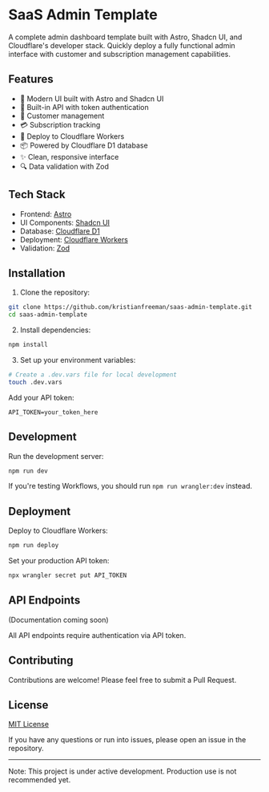 # SaaS Admin Template

A complete admin dashboard template built with Astro, Shadcn UI, and Cloudflare's developer stack. Quickly deploy a fully functional admin interface with customer and subscription management capabilities.

## Features

- 🎨 Modern UI built with Astro and Shadcn UI
- 🔐 Built-in API with token authentication
- 👥 Customer management
- 💳 Subscription tracking
- 🚀 Deploy to Cloudflare Workers
- 📦 Powered by Cloudflare D1 database
- ✨ Clean, responsive interface
- 🔍 Data validation with Zod

## Tech Stack

- Frontend: [Astro](https://astro.build)
- UI Components: [Shadcn UI](https://ui.shadcn.com)
- Database: [Cloudflare D1](https://developers.cloudflare.com/d1)
- Deployment: [Cloudflare Workers](https://workers.cloudflare.com)
- Validation: [Zod](https://github.com/colinhacks/zod)

## Installation

1. Clone the repository:
```bash
git clone https://github.com/kristianfreeman/saas-admin-template.git
cd saas-admin-template
```

2. Install dependencies:
```bash
npm install
```

3. Set up your environment variables:
```bash
# Create a .dev.vars file for local development
touch .dev.vars
```

Add your API token:
```
API_TOKEN=your_token_here
```

## Development

Run the development server:
```bash
npm run dev
```

If you're testing Workflows, you should run `npm run wrangler:dev` instead.

## Deployment

Deploy to Cloudflare Workers:
```bash
npm run deploy
```

Set your production API token:
```bash
npx wrangler secret put API_TOKEN
```

## API Endpoints

(Documentation coming soon)

All API endpoints require authentication via API token.

## Contributing

Contributions are welcome! Please feel free to submit a Pull Request.

## License

[MIT License](LICENSE)

If you have any questions or run into issues, please open an issue in the repository.

---

Note: This project is under active development. Production use is not recommended yet.
